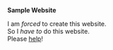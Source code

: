 <strong>Sample Website</strong>
<p>
I am <em>forced</em> to create this website.<br>
So I <em>have to</em> do this website.<br>
Please <a href="https://www.youtube.com/watch?v=yWP6Qki8mWc">help</a>!
</p>
